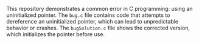 This repository demonstrates a common error in C programming: using an uninitialized pointer. The `bug.c` file contains code that attempts to dereference an uninitialized pointer, which can lead to unpredictable behavior or crashes. The `bugSolution.c` file shows the corrected version, which initializes the pointer before use.